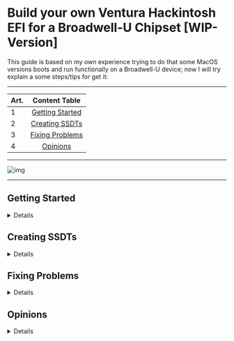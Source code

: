 # Build your own Ventura Hackintosh EFI for a Broadwell-U Chipset [WIP-Version]
[Getting Started]: https://github.com/sebasrock156/Acer-E5-572-TMP246-OpenCore/blob/Ventura/GUIDE.md#getting-started
[Creating SSDTs]: https://github.com/sebasrock156/Acer-E5-572-TMP246-OpenCore/blob/Ventura/GUIDE.md#creating-ssdts
[Fixing Problems]: https://github.com/sebasrock156/Acer-E5-572-TMP246-OpenCore/blob/Ventura/GUIDE.md#fixing-problems
[Opinions]: https://github.com/sebasrock156/Acer-E5-572-TMP246-OpenCore/blob/Ventura/GUIDE.md#opinions


This guide is based on my own experience trying to do that some MacOS versions boots and run functionally on a Broadwell-U device; now I will try explain a some steps/tips for get it:


---

Art. | Content Table
---|:--:
1 | [Getting Started]
2 | [Creating SSDTs]
3 | [Fixing Problems]
4 | [Opinions]
---

![img](https://i.imgur.com/YKIPyaT.png)

---
## Getting Started

<details>

### Hardware Support
 
---
#### About processors/internal graphic cards:

Any Broadwell-U processors are supported until MacOS Monterey; on Ventura, Broadwell processors (and graphics) has been dropped.
But, based on Dortania's Guide, we could fake patch our laptops for try to boot MacOS Ventura.

In this case, the supported hardware is the follow:
 
 
Processor Line | Graphics
--- | :--:
Core i7 Series (U, HQ) | HD 5500/5600/6000, Iris 6100 and Iris Pro 6200
Core i5 Series (U, H) | HD 5500/6000, Iris 6100 and Iris Pro 6200
Core i3 Series U | HD 5500 and Iris 6100
---

**NOT SUPPORTED NATIVELY**: 
 
 Processor Line | Graphics
 --- | :--:
 Pentium U Series | HD 4100 (Basic Broadwell Graphics)
 Celeron U Series | HD 4100 (Basic Broadwell Graphics)
 
 ---
 
The Pentium and Celeron processors doesn't have a real framebuffer for MacOS, if you really try to use, patch like a HD 4000 (Haswell) iGPU
 
---
---
  
#### About dedicated/external graphic cards:

Any Nvidia GPUs are dropped from MacOS BigSur, although some Nvidia graphics may be works on latest MacOS versions, the Low Power devices (and older architectures, like Fermi, Kepler and Maxwell) don't works.
  
#### About wireless/bluetooth cards:

#### About audio cards (internal and external):

**For Internal:** In this guide, we talking about [AppleALC's supported cards] and how config it in our Hackintosh EFI.

**For External:** Any USB Audio Card DAC what is compatible with MacOS or Windows may be work.

</details>

## Creating SSDTs

<details>
</details>

## Fixing Problems

<details>
</details>

## Opinions

<details>
</details>

